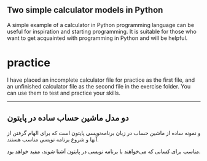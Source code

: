 ## Two simple calculator models in Python 

A simple example of a calculator in Python programming language can be useful for inspiration and starting programming. It is suitable for those who want to get acquainted with programming in Python and will be helpful.

# practice
I have placed an incomplete calculator file for practice as the first file, and an unfinished calculator file as the second file in the exercise folder. You can use them to test and practice your skills.

------------------------------------------------------------------------------
## دو مدل ماشین حساب ساده در پایتون 

و نمونه ساده از ماشین حساب در زبان برنامه‌نویسی پایتون است که برای الهام گرفتن از آنها و شروع برنامه نویسی مناسب هستند.

مناسب برای کسانی که می‌خواهند با برنامه نویسی در پایتون آشنا شوند، مفید خواهد بود.


